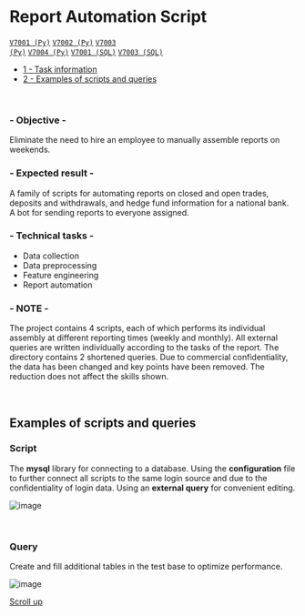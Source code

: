 # Report Automation Script

<code>[V7001 (Py)](V7001.py)</code>
<code>[V7002 (Py)](V7002.py)</code>
<code>[V7003 (Py)](V7003.py)</code>
<code>[V7004 (Py)](V7004.py)</code>
<code>[V7001 (SQL)](v7001_sql.sql)</code>
<code>[V7003 (SQL)](v7003_sql.sql)</code>

- [1 - Task information](#--objective--)
- [2 - Examples of scripts and queries](#examples-of-scripts-and-queries)

<br>

### - Objective -
Eliminate the need to hire an employee to manually assemble reports on weekends. 

### - Expected result -
A family of scripts for automating reports on closed and open trades, deposits and withdrawals, and hedge fund information for a national bank. A bot for sending reports to everyone assigned.

### - Technical tasks -
- Data collection
- Data preprocessing
- Feature engineering
- Report automation

### - NOTE -
The project contains 4 scripts, each of which performs its individual assembly at different reporting times (weekly and monthly). All external queries are written individually according to the tasks of the report. The directory contains 2 shortened queries. Due to commercial confidentiality, the data has been changed and key points have been removed. The reduction does not affect the skills shown.


<br>

## Examples of scripts and queries
### Script

The <b>mysql</b> library for connecting to a database. Using the <b>configuration</b> file to further connect all scripts to the same login source and due to the confidentiality of login data. Using an <b>external query</b> for convenient editing.

![image](https://github.com/leopoldgerber/portfolio/assets/114569329/b916f91e-23ec-4957-9709-b15cc438a107)

<br>

### Query
Create and fill additional tables in the test base to optimize performance.

![image](https://github.com/leopoldgerber/portfolio/assets/114569329/27757d60-9db4-42ce-9f95-5eb4e5d06991)

[Scroll up](#report-automation-script)
